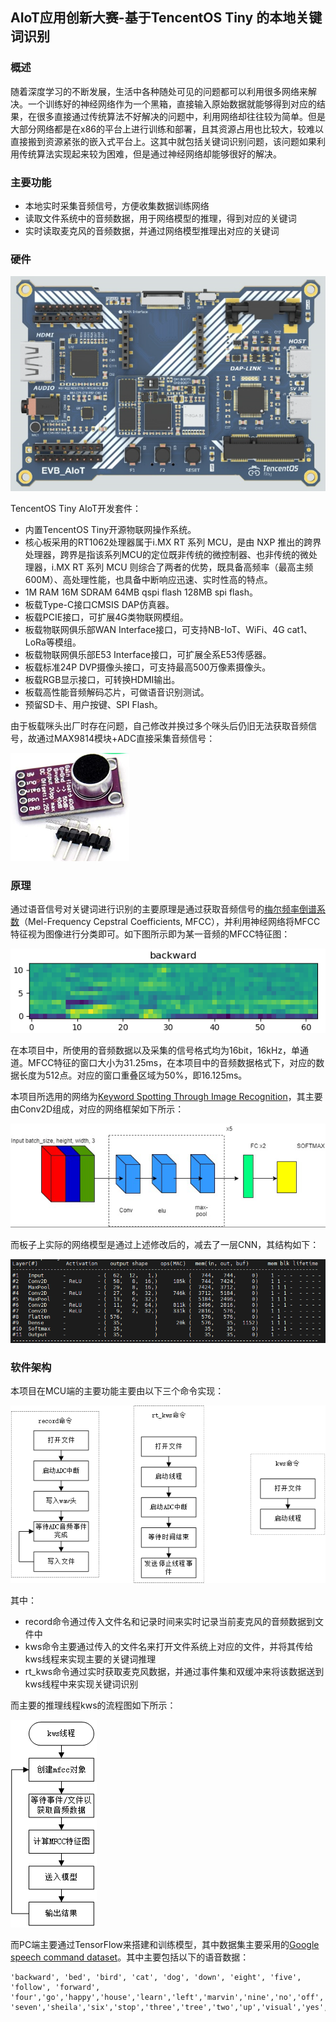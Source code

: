 ## AIoT应用创新大赛-基于TencentOS Tiny 的本地关键词识别



### 概述

随着深度学习的不断发展，生活中各种随处可见的问题都可以利用很多网络来解决。一个训练好的神经网络作为一个黑箱，直接输入原始数据就能够得到对应的结果，在很多直接通过传统算法不好解决的问题中，利用网络却往往较为简单。但是大部分网络都是在x86的平台上进行训练和部署，且其资源占用也比较大，较难以直接搬到资源紧张的嵌入式平台上。这其中就包括关键词识别问题，该问题如果利用传统算法实现起来较为困难，但是通过神经网络却能够很好的解决。

### 主要功能

* 本地实时采集音频信号，方便收集数据训练网络
* 读取文件系统中的音频数据，用于网络模型的推理，得到对应的关键词
* 实时读取麦克风的音频数据，并通过网络模型推理出对应的关键词

### 硬件

![TencentOS Tiny AIoT开发套件](README/image-20220313163645743.png)

TencentOS Tiny AIoT开发套件：

- 内置TencentOS Tiny开源物联网操作系统。
- 核心板采用的RT1062处理器属于i.MX RT 系列 MCU，是由 NXP 推出的跨界处理器，跨界是指该系列MCU的定位既非传统的微控制器、也非传统的微处理器，i.MX RT 系列 MCU 则综合了两者的优势，既具备高频率（最高主频600M）、高处理性能，也具备中断响应迅速、实时性高的特点。
- 1M RAM 16M SDRAM  64MB qspi flash 128MB spi flash。
- 板载Type-C接口CMSIS DAP仿真器。
- 板载PCIE接口，可扩展4G类物联网模组。
- 板载物联网俱乐部WAN Interface接口，可支持NB-IoT、WiFi、4G cat1、LoRa等模组。
- 板载物联网俱乐部E53 Interface接口，可扩展全系E53传感器。
- 板载标准24P DVP摄像头接口，可支持最高500万像素摄像头。
- 板载RGB显示接口，可转换HDMI输出。
- 板载高性能音频解码芯片，可做语音识别测试。
- 预留SD卡、用户按键、SPI Flash。

由于板载咪头出厂时存在问题，自己修改并换过多个咪头后仍旧无法获取音频信号，故通过MAX9814模块+ADC直接采集音频信号：

![MAX9814模块](README/image-20220313164003124.png)

### 原理

通过语音信号对关键词进行识别的主要原理是通过获取音频信号的[梅尔频率倒谱系数](https://baike.baidu.com/item/MFCC/18681230?fr=aladdin)（Mel-Frequency Cepstral Coefficients, MFCC），并利用神经网络将MFCC特征视为图像进行分类即可。如下图所示即为某一音频的MFCC特征图：

![MFCC特征图样例](README/kws_mfcc_example1.png)

在本项目中，所使用的音频数据以及采集的信号格式均为16bit，16kHz，单通道。MFCC特征的窗口大小为31.25ms，在本项目中的音频数据格式下，对应的数据长度为512点。对应的窗口重叠区域为50%，即16.125ms。

本项目所选用的网络为[Keyword Spotting Through Image Recognition](https://arxiv.org/abs/1803.03759)，其主要由Conv2D组成，对应的网络框架如下所示：

![网络框架](README/image-20220313160958737.png)

而板子上实际的网络模型是通过上述修改后的，减去了一层CNN，其结构如下：

![实际模型结构](README/image-20220313161154418.png)

### 软件架构

本项目在MCU端的主要功能主要由以下三个命令实现：

![主要命令](README/image-20220313162841570.png)

其中：

* record命令通过传入文件名和记录时间来实时记录当前麦克风的音频数据到文件中
* kws命令主要通过传入的文件名来打开文件系统上对应的文件，并将其传给kws线程来实现主要的关键词推理
* rt_kws命令通过实时获取麦克风数据，并通过事件集和双缓冲来将该数据送到kws线程中来实现关键词识别

而主要的推理线程kws的流程图如下所示：

![kws线程流程图](README/image-20220313163209003.png)

而PC端主要通过TensorFlow来搭建和训练模型，其中数据集主要采用的[Google speech command dataset](http://download.tensorflow.org/data/speech_commands_v0.02.tar.gz)。其中主要包括以下的语音数据：

```
'backward', 'bed', 'bird', 'cat', 'dog', 'down', 'eight', 'five', 'follow', 'forward',
'four','go','happy','house','learn','left','marvin','nine','no','off','on','one','right',
'seven','sheila','six','stop','three','tree','two','up','visual','yes','zero'
```


